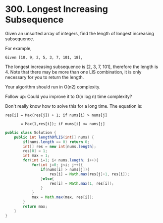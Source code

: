 # 300. Longest Increasing Subsequence

Given an unsorted array of integers, find the length of longest increasing subsequence.

For example,

```
Given [10, 9, 2, 5, 3, 7, 101, 18],
```

The longest increasing subsequence is [2, 3, 7, 101], therefore the length is 4. Note that there may be more than one LIS combination, it is only necessary for you to return the length.

Your algorithm should run in O(n2) complexity.

Follow up: Could you improve it to O(n log n) time complexity?

 
Don't really know how to solve this for a long time.
The equation is:

```
res[i] = Max(res[j]) + 1; if nums[i] > nums[j]

       = Max(1,res[i]); if nums[i] <= nums[j]
```

```java
public class Solution {
    public int lengthOfLIS(int[] nums) {
        if(nums.length == 0) return 0;
        int[] res = new int[nums.length];
        res[0] = 1;
        int max = 1;
        for(int i=1; i< nums.length; i++){
            for(int j=0; j<i; j++){
                if(nums[i] > nums[j]){
                    res[i] = Math.max(res[j]+1, res[i]);
                }else{
                    res[i] = Math.max(1, res[i]);
                }
            }
            max = Math.max(max, res[i]);
        }
        return max;
    }
}
```
